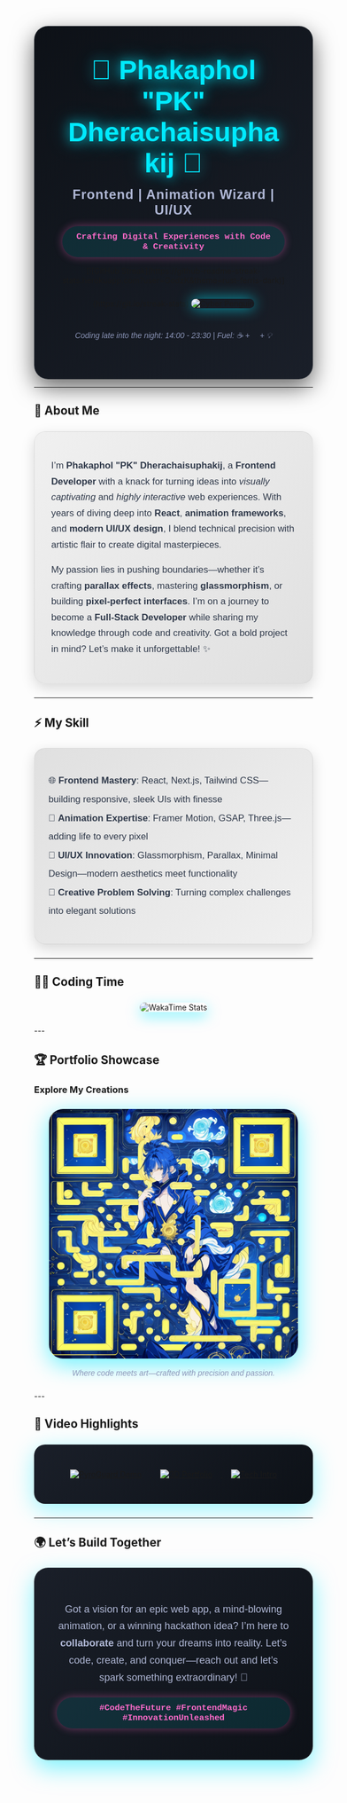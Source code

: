 <div align="center" style="background: linear-gradient(135deg, #0d1117 0%, #1a1f29 100%); padding: 50px; border-radius: 25px; box-shadow: 0 15px 40px rgba(0, 0, 0, 0.6); border: 1px solid rgba(255, 255, 255, 0.1);">
  <h1 style="font-family: 'Poppins', sans-serif; font-size: 3.5em; color: #00eaff; text-shadow: 0 0 20px rgba(0, 234, 255, 0.8), 0 0 40px rgba(0, 234, 255, 0.4); margin: 0;">
    🌌 <b>Phakaphol "PK" Dherachaisuphakij</b> 🌌
  </h1>
  <h3 style="font-family: 'Poppins', sans-serif; font-size: 1.7em; color: #b0b8d6; margin: 15px 0; letter-spacing: 1px;">
    Frontend | Animation Wizard | UI/UX 
  </h3>
  <p style="background: rgba(0, 234, 255, 0.1); padding: 10px 25px; border-radius: 30px; color: #ff6bcb; font-family: 'Courier New', monospace; font-weight: bold; box-shadow: 0 0 15px rgba(255, 107, 203, 0.4); font-size: 1.1em;">
    Crafting Digital Experiences with Code & Creativity
  </p>
[![GitHub Streak](https://github-readme-streak-stats.herokuapp.com?user=GodzK&theme=rust-ferris-dark)](https://git.io/streak-stats)
  <img src="./cyber-penguin.gif" width="280" alt="Cyber Penguin" style="border-radius: 20px; box-shadow: 0 0 25px rgba(0, 234, 255, 0.7); margin: 25px 0;" />
  <p style="font-style: italic; color: #8b95b8; font-family: 'Poppins', sans-serif; font-size: 1em;">
    <i>Coding late into the night: 14:00 - 23:30 | Fuel: ☕ + 🍵 + 💡</i>
  </p>
</div>

---

## 🌠 <b>About Me</b>  
<div style="background: linear-gradient(135deg, #f0f0f0 0%, #e0e0e0 100%); padding: 30px; border-radius: 20px; box-shadow: 0 8px 25px rgba(0, 0, 0, 0.15); margin: 25px 0; border: 1px solid rgba(0, 0, 0, 0.05);">
  <p style="font-family: 'Poppins', sans-serif; font-size: 1.2em; color: #2d3748; line-height: 1.7;">
    I’m <b>Phakaphol "PK" Dherachaisuphakij</b>, a <b>Frontend Developer</b> with a knack for turning ideas into <i>visually captivating</i> and <i>highly interactive</i> web experiences. With years of diving deep into <b>React</b>, <b>animation frameworks</b>, and <b>modern UI/UX design</b>, I blend technical precision with artistic flair to create digital masterpieces.
  </p>
  <p style="font-family: 'Poppins', sans-serif; font-size: 1.2em; color: #2d3748; line-height: 1.7;">
    My passion lies in pushing boundaries—whether it’s crafting <b>parallax effects</b>, mastering <b>glassmorphism</b>, or building <b>pixel-perfect interfaces</b>. I’m on a journey to become a <b>Full-Stack Developer</b> while sharing my knowledge through code and creativity. Got a bold project in mind? Let’s make it unforgettable! ✨
  </p>
</div>

---

## ⚡️ <b>My Skill </b>  
<div style="background: linear-gradient(135deg, #e0e0e0 0%, #f0f0f0 100%); padding: 25px; border-radius: 20px; box-shadow: 0 8px 25px rgba(0, 0, 0, 0.15); margin: 25px 0; border: 1px solid rgba(0, 0, 0, 0.05);">
  <ul style="list-style-type: none; padding: 0; font-family: 'Poppins', sans-serif; font-size: 1.2em; color: #2d3748; line-height: 2;">
    <li>🌐 <b>Frontend Mastery</b>: React, Next.js, Tailwind CSS—building responsive, sleek UIs with finesse</li>
    <li>🎥 <b>Animation Expertise</b>: Framer Motion, GSAP, Three.js—adding life to every pixel</li>
    <li>🎨 <b>UI/UX Innovation</b>: Glassmorphism, Parallax, Minimal Design—modern aesthetics meet functionality</li>
    <li>🚀 <b>Creative Problem Solving</b>: Turning complex challenges into elegant solutions</li>
  </ul>
</div>

---

## 👨‍💻 <b>Coding Time</b>  
<div align="center" style="margin: 25px 0;">
  <img src="https://github-readme-stats.vercel.app/api/wakatime?username=GodzK&theme=radical&layout=compact&hide_border=true&bg_color=0d1117&title_color=00eaff&text_color=b0b8d6&icon_color=ff6bcb" alt="WakaTime Stats" style="border-radius: 20px; box-shadow: 0 8px 25px rgba(0, 234, 255, 0.5);" />
  <p style="font-family: 'Poppins', sans-serif; font-style: italic; color: #8b95b8; margin-top: 15px;">
  </p>
</div>
---

## 🏆 <b>Portfolio Showcase</b>  
### <b>Explore My Creations</b>  
<div align="center" style="margin: 25px 0;">
  <img src="./portfolio.png" alt="Portfolio Snapshot" width="450" style="border-radius: 25px; box-shadow: 0 10px 40px rgba(0, 234, 255, 0.6);" />
  <p style="font-family: 'Poppins', sans-serif; font-style: italic; color: #8b95b8; margin-top: 15px;">
    <i>Where code meets art—crafted with precision and passion.</i>
  </p>
</div>
---

## 🎥 <b>Video Highlights</b>  
<div align="center" style="background: linear-gradient(135deg, #1a1f29 0%, #0d1117 100%); padding: 30px; border-radius: 20px; box-shadow: 0 10px 40px rgba(0, 234, 255, 0.4); margin: 25px 0;">
  <!-- BEGIN YOUTUBE-CARDS -->  
  <a href="https://www.youtube.com/watch?v=cSUpTJ-clrs&t=8s">
    <img src="https://ytcards.demolab.com/?id=cSUpTJ-clrs&t=3s&title=PyroGuard+Demo&lang=en&background_color=%231a1f29&title_color=%2300eaff&stats_color=%23b0b8d6&max_title_lines=1&width=250&border_radius=15" alt="PyroGuard Demo" style="margin: 15px;" />
  </a>  
  <a href="https://www.youtube.com/watch?v=ML5piOfz_ao">
    <img src="https://ytcards.demolab.com/?id=ML5piOfz_ao&t=3s&title=3D+Portfolio+Walkthrough&lang=en&background_color=%231a1f29&title_color=%2300eaff&stats_color=%23b0b8d6&max_title_lines=1&width=250&border_radius=15" alt="3D Portfolio" style="margin: 15px;" />
  </a>  
  <a href="https://www.youtube.com/watch?v=xr7nUM3XsXg">
    <img src="https://ytcards.demolab.com/?id=xr7nUM3XsXg&t=3s&title=Tech+Journey+Intro&lang=en&background_color=%231a1f29&title_color=%2300eaff&stats_color=%23b0b8d6&max_title_lines=1&width=250&border_radius=15" alt="Tech Intro" style="margin: 15px;" />
  </a>  
  <!-- END YOUTUBE-CARDS -->  
</div>

---

## 🌍 <b>Let’s Build Together</b>  
<div align="center" style="background: linear-gradient(135deg, #1a1f29 0%, #0d1117 100%); padding: 40px; border-radius: 25px; box-shadow: 0 15px 40px rgba(0, 234, 255, 0.5); margin: 25px 0; border: 1px solid rgba(255, 255, 255, 0.1);">
  <p style="font-family: 'Poppins', sans-serif; font-size: 1.3em; color: #b0b8d6; line-height: 1.7;">
    Got a vision for an epic web app, a mind-blowing animation, or a winning hackathon idea? I’m here to <b>collaborate</b> and turn your dreams into reality. Let’s code, create, and conquer—reach out and let’s spark something extraordinary! 🚀
  </p>
  <p style="background: rgba(0, 234, 255, 0.1); padding: 10px 25px; border-radius: 30px; color: #ff6bcb; font-family: 'Courier New', monospace; font-weight: bold; box-shadow: 0 0 15px rgba(255, 107, 203, 0.4); margin-top: 20px; font-size: 1.1em;">
    #CodeTheFuture #FrontendMagic #InnovationUnleashed
  </p>
</div>
